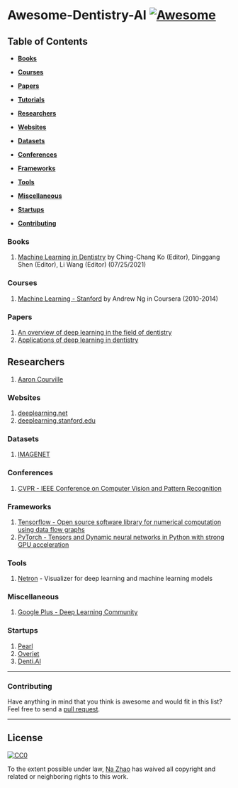 # Awesome-Dentistry-AI [![Awesome](https://cdn.rawgit.com/sindresorhus/awesome/d7305f38d29fed78fa85652e3a63e154dd8e8829/media/badge.svg)](https://github.com/sindresorhus/awesome)

## Table of Contents

* **[Books](#books)**

* **[Courses](#courses)**  

* **[Papers](#papers)**  

* **[Tutorials](#tutorials)**  

* **[Researchers](#researchers)**  

* **[Websites](#websites)**  

* **[Datasets](#datasets)**

* **[Conferences](#Conferences)**

* **[Frameworks](#frameworks)**  

* **[Tools](#tools)**  

* **[Miscellaneous](#miscellaneous)**  

* **[Startups](#startups)** 

* **[Contributing](#contributing)**  


### Books

1.  [Machine Learning in Dentistry](https://www.springer.com/us/book/9783030718800) by Ching-Chang Ko (Editor), Dinggang Shen (Editor), Li Wang (Editor)  (07/25/2021)

### Courses

1.  [Machine Learning - Stanford](https://class.coursera.org/ml-005) by Andrew Ng in Coursera (2010-2014)

### Papers
1.  [An overview of deep learning in the field of dentistry](https://www.ncbi.nlm.nih.gov/pmc/articles/PMC6444007/)
2.  [Applications of deep learning in dentistry](https://www.sciencedirect.com/science/article/abs/pii/S2212440320313213)

## Researchers

1. [Aaron Courville](http://aaroncourville.wordpress.com)

### Websites

1.  [deeplearning.net](http://deeplearning.net/)
2.  [deeplearning.stanford.edu](http://deeplearning.stanford.edu/)
### Datasets
1.  [IMAGENET](http://www.image-net.org/)
### Conferences

1. [CVPR - IEEE Conference on Computer Vision and Pattern Recognition](http://cvpr2018.thecvf.com)
### Frameworks

1.  [Tensorflow - Open source software library for numerical computation using data flow graphs](https://github.com/tensorflow/tensorflow)
2.  [PyTorch - Tensors and Dynamic neural networks in Python with strong GPU acceleration](https://github.com/pytorch/pytorch)

### Tools

1.  [Netron](https://github.com/lutzroeder/netron) - Visualizer for deep learning and machine learning models

### Miscellaneous

1.  [Google Plus - Deep Learning Community](https://plus.google.com/communities/112866381580457264725)

### Startups

1. [Pearl](https://www.hellopearl.com/)
2. [Overjet](https://www.overjet.ai/)
3. [Denti.AI](https://www.denti.ai/)
-----
### Contributing
Have anything in mind that you think is awesome and would fit in this list? Feel free to send a [pull request](https://github.com/nazhao-ai/Awesome-Dentistry-AI/pulls).

-----
## License

[![CC0](http://i.creativecommons.org/p/zero/1.0/88x31.png)](http://creativecommons.org/publicdomain/zero/1.0/)

To the extent possible under law, [Na Zhao](https://www.linkedin.com/in/nazhaomo/) has waived all copyright and related or neighboring rights to this work.